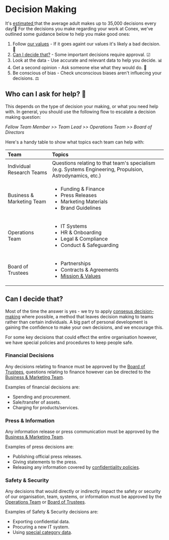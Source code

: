 # Decision Making

It's [estimated ](https://go.roberts.edu/leadingedge/the-great-choices-of-strategic-leaders)that the average adult makes up to 35,000 decisions every day!🤯 For the decisions you make regarding your work at Conex, we've outlined some guidance below to help you make good ones:

1.  Follow [our values](../organisation/mission-and-values/) - If it goes againt our values it's likely a bad decision. 🙈 
2.  [Can I decide that?](decision-making.md#can-i-decide-that) - Some important decisions require approval. ☑ 
3.  Look at the data - Use accurate and relevant data to help you decide. 📊 
4.  Get a second opinion - Ask someone else what they would do. 🙋 
5.  Be conscious of bias - Check unconscious biases aren't influecing your decisions. ⚖ 

## Who can I ask for help? 🤔 

This depends on the type of decision your making, or what you need help with. In general, you should use the following flow to escalate a decision making question:

_Fellow Team Member &gt;&gt; Team Lead &gt;&gt; Operations Team &gt;&gt; Board of Directors_

Here's a handy table to show what topics each team can help with:

<table>
  <thead>
    <tr>
      <th style="text-align:left">Team</th>
      <th style="text-align:left">Topics</th>
    </tr>
  </thead>
  <tbody>
    <tr>
      <td style="text-align:left">Individual Research Teams</td>
      <td style="text-align:left">Questions relating to that team&apos;s specialism (e.g. Systems Engineering,
        Propulsion, Astrodynamics, etc.)</td>
    </tr>
    <tr>
      <td style="text-align:left">Business &amp; Marketing Team</td>
      <td style="text-align:left">
        <ul>
          <li>Funding &amp; Finance</li>
          <li>Press Releases</li>
          <li>Marketing Materials</li>
          <li>Brand Guidelines</li>
        </ul>
      </td>
    </tr>
    <tr>
      <td style="text-align:left">Operations Team</td>
      <td style="text-align:left">
        <ul>
          <li>IT Systems</li>
          <li>HR &amp; Onboarding</li>
          <li>Legal &amp; Compliance</li>
          <li>Conduct &amp; Safeguarding</li>
        </ul>
      </td>
    </tr>
    <tr>
      <td style="text-align:left">Board of Trustees</td>
      <td style="text-align:left">
        <ul>
          <li>Partnerships</li>
          <li>Contracts &amp; Agreements</li>
          <li><a href="../organisation/mission-and-values/">Mission &amp; Values</a>
          </li>
        </ul>
      </td>
    </tr>
  </tbody>
</table>

## Can I decide that?

Most of the time the answer is yes - we try to apply [consesus decision-making](https://www.seedsforchange.org.uk/consensus) where possible, a method that leaves decision making to teams rather than certain individuals. A big part of personal development is gaining the confidence to make your own decisions, and we encourage this.

For some key decisions that could effect the entire organisation however, we have special policies and procedures to keep people safe.

### Financial Decisions

Any decisions relating to finance must be approved by the [Board of Trustees](../organisation/organisational-teams/board-of-trustees.md), questions relating to finance however can be directed to the [Business & Marketing Team](../organisation/organisational-teams/business-and-marketing-team/).

Examples of financial decisions are:

* Spending and procurement.
* Sale/transfer of assets.
* Charging for products/services.

### Press & Information

Any information release or press communication must be approved by the [Business & Marketing Team](../organisation/organisational-teams/business-and-marketing-team/).

Examples of press decisions are:

* Publishing official press releases.
* Giving statements to the press.
* Releasing any information covered by [confidentiality policies](../policy/policy-list/data-protection/confidentiality.md).

### Safety & Security

Any decisions that would directly or indirectly impact the safety or security of our organisation, team, systems, or information must be approved by the [Operations Team](../organisation/organisational-teams/operations-team.md) or [Board of Trustees](../organisation/organisational-teams/board-of-trustees.md).

Examples of Safety & Security decisions are:

* Exporting confidential data.
* Procuring a new IT system.
* Using [special category data](https://ico.org.uk/for-organisations/guide-to-data-protection/guide-to-the-general-data-protection-regulation-gdpr/lawful-basis-for-processing/special-category-data/).



